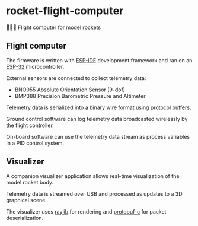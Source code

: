 # rocket-flight-computer
🧑🏻‍🚀  Flight computer for model rockets

## Flight computer

The firmware is written with [ESP-IDF](https://github.com/espressif/esp-idf) development framework and ran on an [ESP-32](https://en.wikipedia.org/wiki/ESP32) microcontroller.

External sensors are connected to collect telemetry data:
- BNO055 Absolute Orientation Sensor (9-dof)
- BMP388 Precision Barometric Pressure and Altimeter

Telemetry data is serialized into a binary wire format using [protocol buffers](https://en.wikipedia.org/wiki/Protocol_Buffers).

Ground control software can log telemetry data broadcasted wirelessly by the flight controller.

On-board software can use the telemetry data stream as process variables in a PID control system.

## Visualizer

A companion visualizer application allows real-time visualization of the model rocket body.

Telemetry data is streamed over USB and processed as updates to a 3D graphical scene.

The visualizer uses [raylib](https://www.raylib.com/) for rendering and [protobuf-c](https://github.com/protobuf-c/protobuf-c) for packet deserialization.
